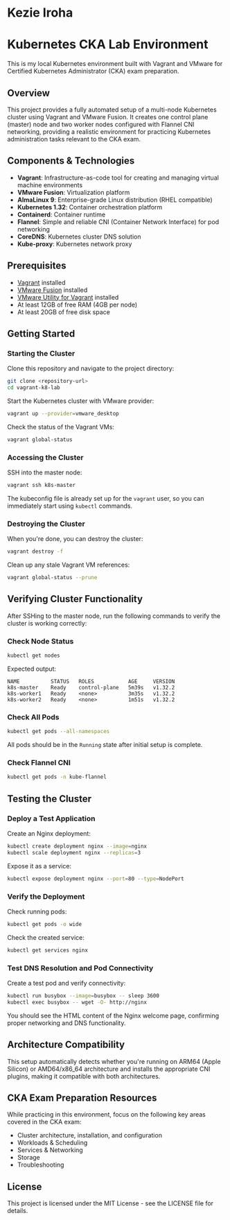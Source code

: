 # Kezie Iroha 
# Kubernetes CKA Lab Environment

This is my local Kubernetes environment built with Vagrant and VMware for Certified Kubernetes Administrator (CKA) exam preparation.

## Overview

This project provides a fully automated setup of a multi-node Kubernetes cluster using Vagrant and VMware Fusion. It creates one control plane (master) node and two worker nodes configured with Flannel CNI networking, providing a realistic environment for practicing Kubernetes administration tasks relevant to the CKA exam.

## Components & Technologies

- **Vagrant**: Infrastructure-as-code tool for creating and managing virtual machine environments
- **VMware Fusion**: Virtualization platform
- **AlmaLinux 9**: Enterprise-grade Linux distribution (RHEL compatible)
- **Kubernetes 1.32**: Container orchestration platform
- **Containerd**: Container runtime
- **Flannel**: Simple and reliable CNI (Container Network Interface) for pod networking
- **CoreDNS**: Kubernetes cluster DNS solution
- **Kube-proxy**: Kubernetes network proxy

## Prerequisites

- [Vagrant](https://www.vagrantup.com/downloads) installed
- [VMware Fusion](https://blogs.vmware.com/teamfusion/2024/05/fusion-pro-now-available-free-for-personal-use.html) installed
- [VMware Utility for Vagrant](https://www.vagrantup.com/docs/providers/vmware/installation) installed
- At least 12GB of free RAM (4GB per node)
- At least 20GB of free disk space

## Getting Started

### Starting the Cluster

Clone this repository and navigate to the project directory:

```bash
git clone <repository-url>
cd vagrant-k8-lab
```

Start the Kubernetes cluster with VMware provider:

```bash
vagrant up --provider=vmware_desktop
```

Check the status of the Vagrant VMs:

```bash
vagrant global-status
```

### Accessing the Cluster

SSH into the master node:

```bash
vagrant ssh k8s-master
```

The kubeconfig file is already set up for the `vagrant` user, so you can immediately start using `kubectl` commands.

### Destroying the Cluster

When you're done, you can destroy the cluster:

```bash
vagrant destroy -f
```

Clean up any stale Vagrant VM references:

```bash
vagrant global-status --prune
```

## Verifying Cluster Functionality

After SSHing to the master node, run the following commands to verify the cluster is working correctly:

### Check Node Status

```bash
kubectl get nodes
```

Expected output:
```
NAME          STATUS   ROLES           AGE     VERSION
k8s-master    Ready    control-plane   5m39s   v1.32.2
k8s-worker1   Ready    <none>          3m35s   v1.32.2
k8s-worker2   Ready    <none>          1m51s   v1.32.2
```

### Check All Pods

```bash
kubectl get pods --all-namespaces
```

All pods should be in the `Running` state after initial setup is complete.

### Check Flannel CNI

```bash
kubectl get pods -n kube-flannel
```

## Testing the Cluster

### Deploy a Test Application

Create an Nginx deployment:

```bash
kubectl create deployment nginx --image=nginx
kubectl scale deployment nginx --replicas=3
```

Expose it as a service:

```bash
kubectl expose deployment nginx --port=80 --type=NodePort
```

### Verify the Deployment

Check running pods:

```bash
kubectl get pods -o wide
```

Check the created service:

```bash
kubectl get services nginx
```

### Test DNS Resolution and Pod Connectivity

Create a test pod and verify connectivity:

```bash
kubectl run busybox --image=busybox -- sleep 3600
kubectl exec busybox -- wget -O- http://nginx
```

You should see the HTML content of the Nginx welcome page, confirming proper networking and DNS functionality.

## Architecture Compatibility

This setup automatically detects whether you're running on ARM64 (Apple Silicon) or AMD64/x86_64 architecture and installs the appropriate CNI plugins, making it compatible with both architectures.

## CKA Exam Preparation Resources

While practicing in this environment, focus on the following key areas covered in the CKA exam:

- Cluster architecture, installation, and configuration
- Workloads & Scheduling
- Services & Networking
- Storage
- Troubleshooting

## License

This project is licensed under the MIT License - see the LICENSE file for details.